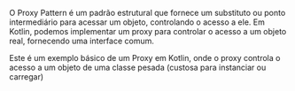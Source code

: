 O Proxy Pattern é um padrão estrutural que fornece um substituto ou ponto intermediário para acessar um objeto, controlando o acesso a ele. Em Kotlin, podemos implementar um proxy para controlar o acesso a um objeto real, fornecendo uma interface comum.

Este é um exemplo básico de um Proxy em Kotlin, onde o proxy controla o acesso a um objeto de uma classe pesada (custosa para instanciar ou carregar)